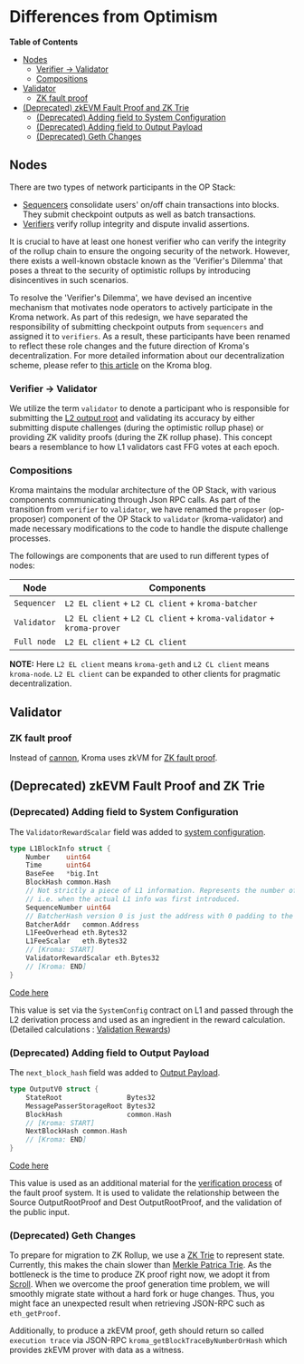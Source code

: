 # Differences from Optimism

<!-- All glossary references in this file. -->

[g-l2-output-root]: ../glossary.md#l2-output-root
[g-mpt]: ../glossary.md#merkle-patricia-trie
[g-zktrie]: ../glossary.md#zk-trie
[g-zk-fault-proof]: ../glossary.md#zk-fault-proof
[g-system-config]: ../glossary.md#system-configuration
[g-validation-rewards]: validation.md#validation-rewards
[g-output-payload-v0]: validation.md#output-payloadversion-0

<!-- START doctoc generated TOC please keep comment here to allow auto update -->
<!-- DON'T EDIT THIS SECTION, INSTEAD RE-RUN doctoc TO UPDATE -->
**Table of Contents**

- [Nodes](#nodes)
  - [Verifier -> Validator](#verifier---validator)
  - [Compositions](#compositions)
- [Validator](#validator)
  - [ZK fault proof](#zk-fault-proof)
- [(Deprecated) zkEVM Fault Proof and ZK Trie](#deprecated-zkevm-fault-proof-and-zk-trie)
  - [(Deprecated) Adding field to System Configuration](#deprecated-adding-field-to-system-configuration)
  - [(Deprecated) Adding field to Output Payload](#deprecated-adding-field-to-output-payload)
  - [(Deprecated) Geth Changes](#deprecated-geth-changes)

<!-- END doctoc generated TOC please keep comment here to allow auto update -->

## Nodes

There are two types of network participants in the OP Stack:

- [Sequencers](https://specs.optimism.io/background.html#sequencers) consolidate
 users' on/off chain transactions into blocks. They submit checkpoint outputs as well as batch transactions.
- [Verifiers](https://specs.optimism.io/background.html#verifiers) verify rollup
   integrity and dispute invalid assertions.

It is crucial to have at least one honest verifier who can verify the integrity of the rollup chain to ensure the
ongoing security of the network. However, there exists a well-known obstacle known as the 'Verifier's Dilemma' that
poses a threat to the security of optimistic rollups by introducing disincentives in such scenarios.

To resolve the 'Verifier's Dilemma', we have devised an incentive mechanism that motivates node operators to actively
participate in the Kroma network. As part of this redesign, we have separated the responsibility of submitting
checkpoint outputs from `sequencers` and assigned it to `verifiers`. As a result, these participants have been renamed
to reflect these role changes and the future direction of Kroma's decentralization. For more detailed information about
our decentralization scheme, please refer to
[this article](https://medium.com/@kroma-network/the-road-to-kromas-decentralization-38f8e46df442)
on the Kroma blog.

### Verifier -> Validator

We utilize the term `validator` to denote a participant who is responsible for submitting the
[L2 output root][g-l2-output-root] and validating its accuracy by either submitting dispute challenges (during the
optimistic rollup phase) or providing ZK validity proofs (during the ZK rollup phase). This concept bears a resemblance
to how L1 validators cast FFG votes at each epoch.

### Compositions

Kroma maintains the modular architecture of the OP Stack, with various components communicating through Json RPC calls.
As part of the transition from `verifier` to `validator`, we have renamed the `proposer` (op-proposer) component of the
OP Stack to `validator` (kroma-validator) and made necessary modifications to the code to handle the dispute challenge
processes.

The followings are components that are used to run different types of nodes:

| Node        | Components                                                           |
|-------------|----------------------------------------------------------------------|
| `Sequencer` | `L2 EL client` + `L2 CL client` + `kroma-batcher`                    |
| `Validator` | `L2 EL client` + `L2 CL client` + `kroma-validator` + `kroma-prover` |
| `Full node` | `L2 EL client` + `L2 CL client`                                      |

**NOTE:** Here `L2 EL client` means `kroma-geth` and `L2 CL client` means `kroma-node`. `L2 EL client` can
be expanded to other clients for pragmatic decentralization.

## Validator

### ZK fault proof

Instead of [cannon], Kroma uses zkVM for [ZK fault proof][g-zk-fault-proof].

[cannon]: https://github.com/ethereum-optimism/cannon

## (Deprecated) zkEVM Fault Proof and ZK Trie

### (Deprecated) Adding field to System Configuration

The `ValidatorRewardScalar` field was added to [system configuration][g-system-config].

```go
type L1BlockInfo struct {
    Number    uint64
    Time      uint64
    BaseFee   *big.Int
    BlockHash common.Hash
    // Not strictly a piece of L1 information. Represents the number of L2 blocks since the start of the epoch,
    // i.e. when the actual L1 info was first introduced.
    SequenceNumber uint64
    // BatcherHash version 0 is just the address with 0 padding to the left.
    BatcherAddr   common.Address
    L1FeeOverhead eth.Bytes32
    L1FeeScalar   eth.Bytes32
    // [Kroma: START]
    ValidatorRewardScalar eth.Bytes32
    // [Kroma: END]
}
```

[Code here](https://github.com/kroma-network/kroma/blob/dev/op-node/rollup/derive/l1_block_info.go)

This value is set via the `SystemConfig` contract on L1 and passed through the L2 derivation process and used as an
ingredient in the reward calculation. (Detailed calculations : [Validation Rewards][g-validation-rewards])

### (Deprecated) Adding field to Output Payload

The `next_block_hash` field was added to [Output Payload][g-output-payload-v0].

```go
type OutputV0 struct {
    StateRoot                Bytes32
    MessagePasserStorageRoot Bytes32
    BlockHash                common.Hash
    // [Kroma: START]
    NextBlockHash common.Hash
    // [Kroma: END]
}
```

[Code here](https://github.com/kroma-network/kroma/blob/dev/op-service/eth/output.go)

This value is used as an additional material for the [verification process][g-zk-fault-proof] of the fault
proof system.
It is used to validate the relationship between the Source OutputRootProof and Dest OutputRootProof, and the validation
of the public input.

### (Deprecated) Geth Changes

To prepare for migration to ZK Rollup, we use a [ZK Trie][g-zktrie] to represent state. Currently, this makes
the chain slower than [Merkle Patrica Trie][g-mpt]. As the bottleneck is the time to produce ZK proof right now,
we adopt it from [Scroll]. When we overcome the proof generation time problem, we will smoothly migrate state
without a hard fork or huge changes. Thus, you might face an unexpected result when retrieving JSON-RPC such as
`eth_getProof`.

Additionally, to produce a zkEVM proof, geth should return so called `execution trace` via JSON-RPC
`kroma_getBlockTraceByNumberOrHash` which provides zkEVM prover with data as a witness.

[scroll]: https://scroll.io/
